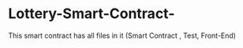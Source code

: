 # Lottery-Smart-Contract-
This smart contract has all files in it (Smart Contract , Test, Front-End)
